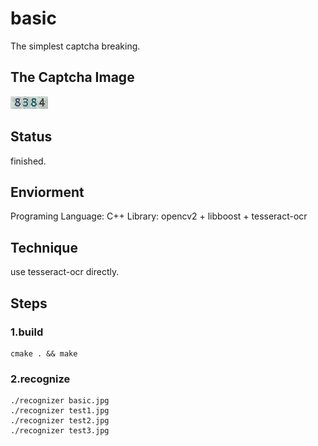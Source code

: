 # basic
The simplest captcha breaking.

## The Captcha Image
![](./basic.jpg)

## Status
finished.  

## Enviorment
Programing Language: C++
Library: opencv2 + libboost + tesseract-ocr

## Technique
use tesseract-ocr directly.

## Steps
### 1.build
``` shell
cmake . && make
```
### 2.recognize
``` shell
./recognizer basic.jpg
./recognizer test1.jpg
./recognizer test2.jpg
./recognizer test3.jpg
```
